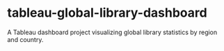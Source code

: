 # tableau-global-library-dashboard
A Tableau dashboard project visualizing global library statistics by region and country.
